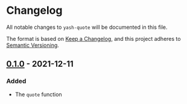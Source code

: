 # Changelog

All notable changes to `yash-quote` will be documented in this file.

The format is based on [Keep a Changelog](https://keepachangelog.com/en/1.1.0/),
and this project adheres to [Semantic Versioning](https://semver.org/spec/v2.0.0.html).

## [0.1.0] - 2021-12-11

### Added

- The `quote` function

[0.1.0]: https://github.com/magicant/yash-rs/releases/tag/yash-quote-0.1.0
